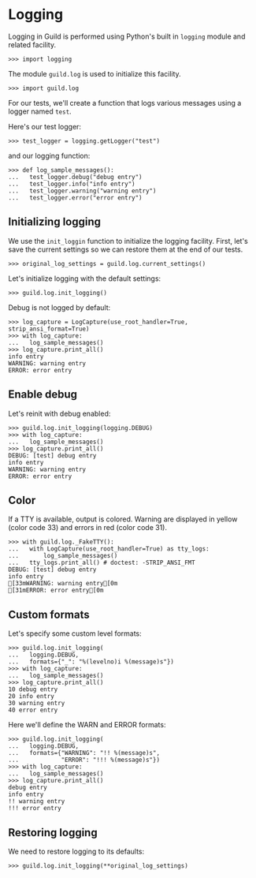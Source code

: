 # Logging

Logging in Guild is performed using Python's built in `logging` module
and related facility.

    >>> import logging

The module `guild.log` is used to initialize this facility.

    >>> import guild.log

For our tests, we'll create a function that logs various messages
using a logger named `test`.

Here's our test logger:

    >>> test_logger = logging.getLogger("test")

and our logging function:

    >>> def log_sample_messages():
    ...   test_logger.debug("debug entry")
    ...   test_logger.info("info entry")
    ...   test_logger.warning("warning entry")
    ...   test_logger.error("error entry")

## Initializing logging

We use the `init_loggin` function to initialize the logging
facility. First, let's save the current settings so we can restore
them at the end of our tests.

    >>> original_log_settings = guild.log.current_settings()

Let's initialize logging with the default settings:

    >>> guild.log.init_logging()

Debug is not logged by default:

    >>> log_capture = LogCapture(use_root_handler=True, strip_ansi_format=True)
    >>> with log_capture:
    ...   log_sample_messages()
    >>> log_capture.print_all()
    info entry
    WARNING: warning entry
    ERROR: error entry

## Enable debug

Let's reinit with debug enabled:

    >>> guild.log.init_logging(logging.DEBUG)
    >>> with log_capture:
    ...   log_sample_messages()
    >>> log_capture.print_all()
    DEBUG: [test] debug entry
    info entry
    WARNING: warning entry
    ERROR: error entry

## Color

If a TTY is available, output is colored. Warning are displayed in
yellow (color code 33) and errors in red (color code 31).

    >>> with guild.log._FakeTTY():
    ...   with LogCapture(use_root_handler=True) as tty_logs:
    ...       log_sample_messages()
    ...   tty_logs.print_all() # doctest: -STRIP_ANSI_FMT
    DEBUG: [test] debug entry
    info entry
    [33mWARNING: warning entry[0m
    [31mERROR: error entry[0m

## Custom formats

Let's specify some custom level formats:

    >>> guild.log.init_logging(
    ...   logging.DEBUG,
    ...   formats={"_": "%(levelno)i %(message)s"})
    >>> with log_capture:
    ...   log_sample_messages()
    >>> log_capture.print_all()
    10 debug entry
    20 info entry
    30 warning entry
    40 error entry

Here we'll define the WARN and ERROR formats:

    >>> guild.log.init_logging(
    ...   logging.DEBUG,
    ...   formats={"WARNING": "!! %(message)s",
    ...            "ERROR": "!!! %(message)s"})
    >>> with log_capture:
    ...   log_sample_messages()
    >>> log_capture.print_all()
    debug entry
    info entry
    !! warning entry
    !!! error entry

## Restoring logging

We need to restore logging to its defaults:

    >>> guild.log.init_logging(**original_log_settings)
